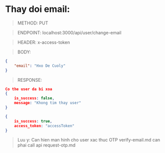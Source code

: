 # Thay doi email:

> METHOD: PUT

> ENDPOINT: localhost:3000/api/user/change-email

> HEADER: x-access-token

> BODY: 
```json
{
    "email": "Hxo De Cuoly"
}
```

> RESPONSE:

```json
Co the user da bi xoa
{
    is_success: false,
    message: "Khong tim thay user"
}
```


```json
{
    is_success: true,
    access_token: "accessToken"
}
```

> Luu y: Can hien man hinh cho user xac thuc OTP verify-email.md can phai call api request-otp.md